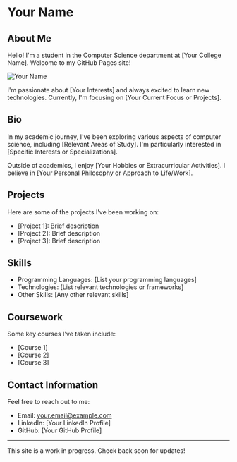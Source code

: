# Your Name

## About Me

Hello! I'm a student in the Computer Science department at [Your College Name]. Welcome to my GitHub Pages site!

![Your Name](https://via.placeholder.com/150)

I'm passionate about [Your Interests] and always excited to learn new technologies. Currently, I'm focusing on [Your Current Focus or Projects].

## Bio

In my academic journey, I've been exploring various aspects of computer science, including [Relevant Areas of Study]. I'm particularly interested in [Specific Interests or Specializations].

Outside of academics, I enjoy [Your Hobbies or Extracurricular Activities]. I believe in [Your Personal Philosophy or Approach to Life/Work].

## Projects

Here are some of the projects I've been working on:

- [Project 1]: Brief description
- [Project 2]: Brief description
- [Project 3]: Brief description

## Skills

- Programming Languages: [List your programming languages]
- Technologies: [List relevant technologies or frameworks]
- Other Skills: [Any other relevant skills]

## Coursework

Some key courses I've taken include:

- [Course 1]
- [Course 2]
- [Course 3]

## Contact Information

Feel free to reach out to me:

- Email: your.email@example.com
- LinkedIn: [Your LinkedIn Profile]
- GitHub: [Your GitHub Profile]

---

This site is a work in progress. Check back soon for updates!
